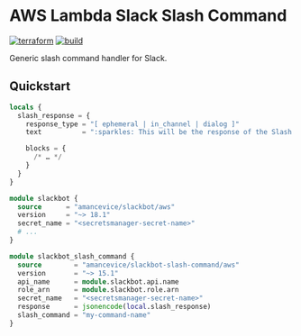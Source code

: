 # AWS Lambda Slack Slash Command

[![terraform](https://img.shields.io/github/v/tag/amancevice/terraform-aws-slackbot-slash-command?color=62f&label=version&logo=terraform&style=flat-square)](https://registry.terraform.io/modules/amancevice/serverless-pypi/aws)
[![build](https://img.shields.io/github/workflow/status/amancevice/terraform-aws-slackbot-slash-command/Test?logo=github&style=flat-square)](https://github.com/amancevice/terraform-aws-slackbot-slash-command/actions)

Generic slash command handler for Slack.

## Quickstart

```terraform
locals {
  slash_response = {
    response_type = "[ ephemeral | in_channel | dialog ]"
    text          = ":sparkles: This will be the response of the Slash Command."

    blocks = {
      /* … */
    }
  }
}

module slackbot {
  source      = "amancevice/slackbot/aws"
  version     = "~> 18.1"
  secret_name = "<secretsmanager-secret-name>"
  # ...
}

module slackbot_slash_command {
  source        = "amancevice/slackbot-slash-command/aws"
  version       = "~> 15.1"
  api_name      = module.slackbot.api.name
  role_arn      = module.slackbot.role.arn
  secret_name   = "<secretsmanager-secret-name>"
  response      = jsonencode(local.slash_response)
  slash_command = "my-command-name"
}
```
